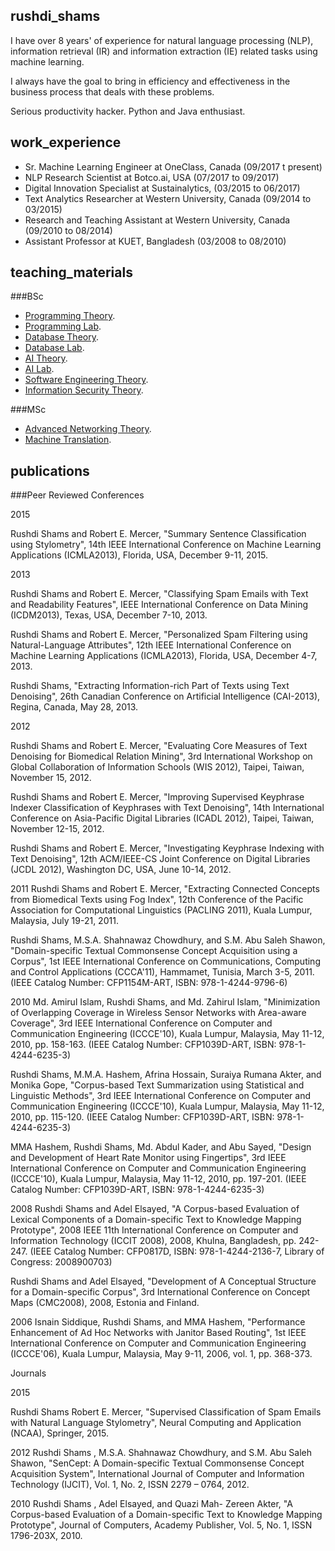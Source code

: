 ## rushdi_shams

I have over 8 years' of experience for natural language processing (NLP), information retrieval (IR) and information extraction (IE) related tasks using machine learning.

I always have the goal to bring in efficiency and effectiveness in the business process that deals with these problems.

Serious productivity hacker. Python and Java enthusiast.

## work_experience

- Sr. Machine Learning Engineer at OneClass, Canada (09/2017 t present)
- NLP Research Scientist at Botco.ai, USA (07/2017 to 09/2017)
- Digital Innovation Specialist at Sustainalytics,  (03/2015 to 06/2017)
- Text Analytics Researcher at Western University, Canada (09/2014 to 03/2015)
- Research and Teaching Assistant at Western University, Canada (09/2010 to 08/2014)
- Assistant Professor at KUET, Bangladesh (03/2008 to 08/2010)

## teaching_materials
###BSc
- [Programming Theory](https://drive.google.com/drive/u/0/folders/0B6KVHn8DHG4zdmRra3ZHWkkzVkk).
- [Programming Lab](https://drive.google.com/drive/u/0/folders/0B6KVHn8DHG4zdjJLVmdoVkJUN2M).
- [Database Theory](https://drive.google.com/drive/u/0/folders/0B6KVHn8DHG4zWTRhc2ZBaHVIeFU).
- [Database Lab](https://drive.google.com/drive/u/0/folders/0B6KVHn8DHG4zRDVGWXd4YmdJVEk).
- [AI Theory](https://drive.google.com/drive/u/0/folders/0B6KVHn8DHG4zYlp5b1JKbnA4ZXM).
- [AI Lab](https://drive.google.com/drive/u/0/folders/0B6KVHn8DHG4zTU1lRW12M29zNWc).
- [Software Engineering Theory](https://drive.google.com/drive/u/0/folders/0B6KVHn8DHG4zWk9FY1lFLXdWVTg).
- [Information Security Theory](https://drive.google.com/drive/u/0/folders/0B6KVHn8DHG4zT3JmNmhhMjQ0Ylk).

###MSc
- [Advanced Networking Theory](https://drive.google.com/drive/u/0/folders/0B6KVHn8DHG4zZXowbjhTWkRwMVk).
- [Machine Translation](https://drive.google.com/drive/u/0/folders/0B6KVHn8DHG4zQ3FnSjJrZDdEUTA).


## publications

###Peer Reviewed Conferences

2015

Rushdi Shams and Robert E. Mercer, "Summary Sentence Classification using Stylometry", 14th IEEE International Conference on Machine Learning Applications (ICMLA2013), Florida, USA, December 9-11, 2015.

2013

Rushdi Shams and Robert E. Mercer, "Classifying Spam Emails with Text and Readability Features", IEEE International Conference on Data Mining (ICDM2013), Texas, USA, December 7-10, 2013.

Rushdi Shams and Robert E. Mercer, "Personalized Spam Filtering using Natural-Language Attributes", 12th IEEE International Conference on Machine Learning Applications (ICMLA2013), Florida, USA, December 4-7, 2013.

Rushdi Shams, "Extracting Information-rich Part of Texts using Text Denoising", 26th Canadian Conference on Artificial Intelligence (CAI-2013), Regina, Canada, May 28, 2013.

2012

Rushdi Shams and Robert E. Mercer, "Evaluating Core Measures of Text Denoising for Biomedical Relation Mining", 3rd International Workshop on Global Collaboration of Information Schools (WIS 2012), Taipei, Taiwan, November 15, 2012.

Rushdi Shams and Robert E. Mercer, "Improving Supervised Keyphrase Indexer Classification of Keyphrases with Text Denoising", 14th International Conference on Asia-Pacific Digital Libraries (ICADL 2012), Taipei, Taiwan, November 12-15, 2012.

Rushdi Shams and Robert E. Mercer, "Investigating Keyphrase Indexing with Text Denoising", 12th ACM/IEEE-CS Joint Conference on Digital Libraries (JCDL 2012), Washington DC, USA, June 10-14, 2012.

2011
Rushdi Shams and Robert E. Mercer, "Extracting Connected Concepts from Biomedical Texts using Fog Index", 12th Conference of the Pacific Association for Computational Linguistics (PACLING 2011), Kuala Lumpur, Malaysia, July 19-21, 2011.

Rushdi Shams, M.S.A. Shahnawaz Chowdhury, and S.M. Abu Saleh Shawon, "Domain-specific Textual Commonsense Concept Acquisition using a Corpus", 1st IEEE International Conference on Communications, Computing and Control Applications (CCCA'11), Hammamet, Tunisia, March 3-5, 2011. (IEEE Catalog Number: CFP1154M-ART, ISBN: 978-1-4244-9796-6)

2010
Md. Amirul Islam, Rushdi Shams, and Md. Zahirul Islam, "Minimization of Overlapping Coverage in Wireless Sensor Networks with Area-aware Coverage", 3rd IEEE International Conference on Computer and Communication Engineering (ICCCE'10), Kuala Lumpur, Malaysia, May 11-12, 2010, pp. 158-163. (IEEE Catalog Number: CFP1039D-ART, ISBN: 978-1-4244-6235-3) 

Rushdi Shams, M.M.A. Hashem, Afrina Hossain, Suraiya Rumana Akter, and Monika Gope, "Corpus-based Text Summarization using Statistical and Linguistic Methods", 3rd IEEE International Conference on Computer and Communication Engineering (ICCCE'10), Kuala Lumpur, Malaysia, May 11-12, 2010, pp. 115-120. (IEEE Catalog Number: CFP1039D-ART, ISBN: 978-1-4244-6235-3) 

MMA Hashem, Rushdi Shams, Md. Abdul Kader, and Abu Sayed, "Design and Development of Heart Rate Monitor using Fingertips", 3rd IEEE International Conference on Computer and Communication Engineering (ICCCE'10), Kuala Lumpur, Malaysia, May 11-12, 2010, pp. 197-201. (IEEE Catalog Number: CFP1039D-ART, ISBN: 978-1-4244-6235-3)

2008
Rushdi Shams and Adel Elsayed, "A Corpus-based Evaluation of Lexical Components of a Domain-specific Text to Knowledge Mapping Prototype", 2008 IEEE 11th International Conference on Computer and Information Technology (ICCIT 2008), 2008, Khulna, Bangladesh, pp. 242-247. (IEEE Catalog Number: CFP0817D, ISBN: 978-1-4244-2136-7, Library of Congress: 2008900703)

Rushdi Shams and Adel Elsayed, "Development of A Conceptual Structure for a Domain-specific Corpus", 3rd International Conference on Concept Maps (CMC2008), 2008, Estonia and Finland.

2006
Isnain Siddique, Rushdi Shams, and MMA Hashem, "Performance Enhancement of Ad Hoc Networks with Janitor Based Routing", 1st IEEE International Conference on Computer and Communication Engineering (ICCCE'06), Kuala Lumpur, Malaysia, May 9-11, 2006, vol. 1, pp. 368-373.

Journals

2015

Rushdi Shams Robert E. Mercer, "Supervised Classification of Spam Emails with Natural Language Stylometry", Neural Computing and Application (NCAA), Springer, 2015.

2012
Rushdi Shams , M.S.A. Shahnawaz Chowdhury, and S.M. Abu Saleh Shawon, "SenCept: A Domain-specific Textual Commonsense Concept Acquisition System", International Journal of Computer and Information Technology (IJCIT), Vol. 1, No. 2, ISSN 2279 – 0764, 2012.

2010
Rushdi Shams , Adel Elsayed, and Quazi Mah- Zereen Akter, "A Corpus-based Evaluation of a Domain-specific Text to Knowledge Mapping Prototype", Journal of Computers, Academy Publisher, Vol. 5, No. 1, ISSN 1796-203X, 2010.
